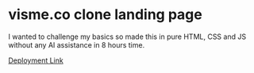 # visme.co clone landing page
I wanted to challenge my basics so made this in pure HTML, CSS and JS without any AI assistance in 8 hours time.

[Deployment Link](https://visme-clone.vercel.app/)
